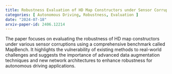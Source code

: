 ```yaml
---
title: Robustness Evaluation of HD Map Constructors under Sensor Corruptions for Autonomous Driving
categories: [ Autonomous Driving, Robustness, Evaluation ]
date: "2024-07-18"
arxiv-paper-id: 2406.12214
---
```

The paper focuses on evaluating the robustness of HD map constructors under various sensor corruptions using a comprehensive benchmark called MapBench. It highlights the vulnerability of existing methods to real-world challenges and suggests the importance of advanced data augmentation techniques and new network architectures to enhance robustness for autonomous driving applications.
